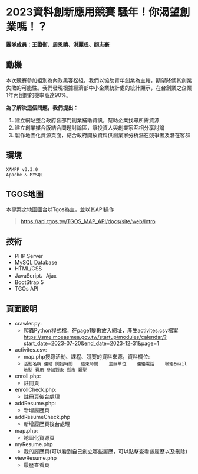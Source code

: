 # 2023資料創新應用競賽  騷年！你渴望創業嗎！？

**團隊成員：王證衡、周恩禧、洪麗珵、顏志豪**


## 動機

本次競賽參加組別為內政黑客松組，我們以協助青年創業為主軸，期望降低其創業失敗的可能性。我們發現根據經濟部中小企業統計處的統計顯示，在台創業之企業1年內倒閉的機率高達90%。 

**為了解決這個問題，我們提出：**
1. 建立網站整合政府各部門創業補助資訊，幫助企業找尋所需資源 
2. 建立創業媒合版結合問題討論區，讓投資人與創業家互相分享討論 
3. 製作地圖化資源頁面，結合政府開放資料供創業家分析潛在競爭者及潛在客群 

## 環境
```
XAMPP v3.3.0
Apache & MYSQL
```

## TGOS地圖

本專案之地圖圖台以Tgos為主，並以其API操作
>https://api.tgos.tw/TGOS_MAP_API/docs/site/web/Intro

## 技術

+ PHP Server
+ MySQL Database
+ HTML/CSS
+ JavaScript、Ajax
+ BootStrap 5
+ TGOs API

## 頁面說明

+ crawler.py:
  + 爬蟲Python程式檔，在page1變數放入網址，產生activites.csv檔案  https://sme.moeasmea.gov.tw/startup/modules/calendar/?start_date=2023-07-20&end_date=2023-12-31&page=1
+ activites.csv:
  + map.php搜尋活動、課程、競賽的資料來源，資料欄位:
  + `活動名稱 連結 開始時間	結束時間	主辦單位	連絡電話	聯絡Email 地點 費用 參加對象 縣市 類型`
+ enroll.php:
  + 註冊頁
+ enrollCheck.php:
  + 註冊頁後台處理
+ addResume.php:
  + 新增履歷頁
+ addResumeCheck.php
  + 新增履歷頁後台處理
+ map.php:
  + 地圖化資源頁
+ myResume.php
  + 我的履歷頁(可以看到自己創立哪些履歷，可以點擊查看該履歷以及刪除)
+ viewResume.php
  + 履歷查看頁

